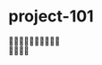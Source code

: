 # project-101
:rose::rose::rose::rose::rose::rose::rose::rose::rose::rose:  
:rose::rose::rose::rose: